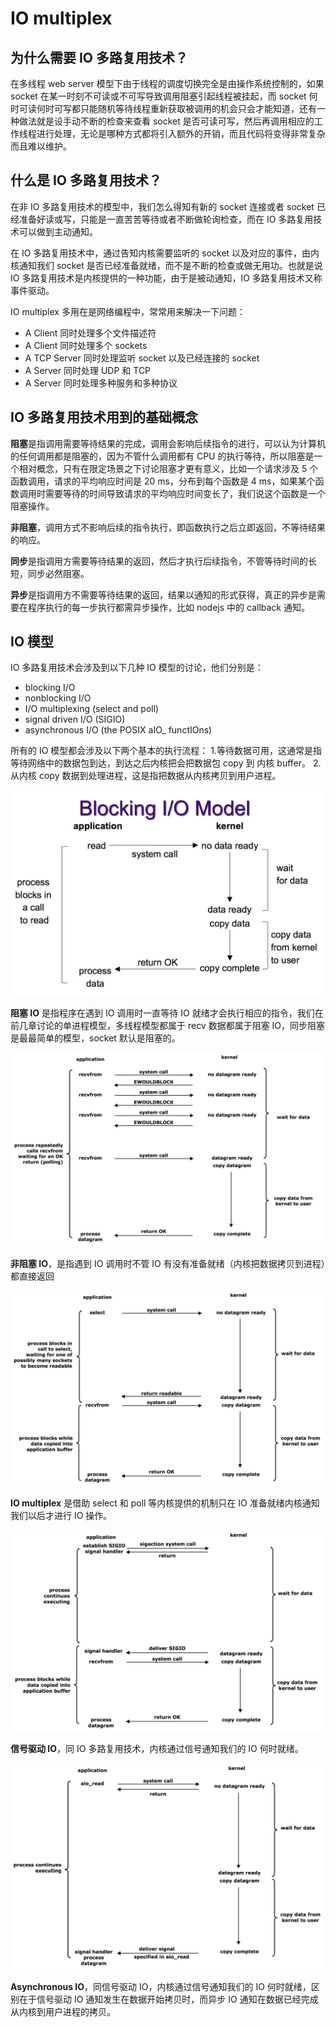 # IO multiplex

## 为什么需要 IO 多路复用技术？

在多线程 web server 模型下由于线程的调度切换完全是由操作系统控制的，如果 socket 在某一时刻不可读或不可写导致调用阻塞引起线程被挂起，而 socket 何时可读何时可写都只能随机等待线程重新获取被调用的机会只会才能知道，还有一种做法就是设手动不断的检查来查看 socket 是否可读可写，然后再调用相应的工作线程进行处理，无论是哪种方式都将引入额外的开销，而且代码将变得非常复杂而且难以维护。

## 什么是 IO 多路复用技术？

在非 IO 多路复用技术的模型中，我们怎么得知有新的 socket 连接或者 socket 已经准备好读或写，只能是一直苦苦等待或者不断做轮询检查，而在 IO 多路复用技术可以做到主动通知。

在 IO 多路复用技术中，通过告知内核需要监听的 socket 以及对应的事件，由内核通知我们 socket 是否已经准备就绪，而不是不断的检查或做无用功。也就是说 IO 多路复用技术是内核提供的一种功能，由于是被动通知，IO 多路复用技术又称事件驱动。

IO multiplex 多用在是网络编程中，常常用来解决一下问题：
- A Client 同时处理多个文件描述符
- A Client 同时处理多个 sockets
- A TCP Server 同时处理监听 socket 以及已经连接的 socket
- A Server 同时处理 UDP 和 TCP
- A Server 同时处理多种服务和多种协议

## IO 多路复用技术用到的基础概念

**阻塞**是指调用需要等待结果的完成，调用会影响后续指令的进行，可以认为计算机的任何调用都是阻塞的，因为不管什么调用都有 CPU 的执行等待，所以阻塞是一个相对概念，只有在限定场景之下讨论阻塞才更有意义，比如一个请求涉及 5 个函数调用，请求的平均响应时间是 20 ms，分布到每个函数是 4 ms，如果某个函数调用时需要等待的时间导致请求的平均响应时间变长了，我们说这个函数是一个阻塞操作。

**非阻塞**，调用方式不影响后续的指令执行，即函数执行之后立即返回，不等待结果的响应。

**同步**是指调用方需要等待结果的返回，然后才执行后续指令，不管等待时间的长短，同步必然阻塞。

**异步**是指调用方不需要等待结果的返回，结果以通知的形式获得，真正的异步是需要在程序执行的每一步执行都需异步操作，比如 nodejs 中的 callback 通知。


## IO 模型

IO 多路复用技术会涉及到以下几种 IO 模型的讨论，他们分别是：

- blocking I/O
- nonblocking I/O
- I/O multiplexing (select and poll)
- signal driven I/O (SIGIO)
- asynchronous I/O (the POSIX aIO_ functIOns)

所有的 IO 模型都会涉及以下两个基本的执行流程：
1.等待数据可用，这通常是指等待网络中的数据包到达，到达之后内核把会把数据包 copy 到 内核 buffer。
2.从内核 copy 数据到处理进程，这是指把数据从内核拷贝到用户进程。

![](imgs/block-io-model.png)

**阻塞 IO** 是指程序在遇到 IO 调用时一直等待 IO 就绪才会执行相应的指令，我们在前几章讨论的单进程模型，多线程模型都属于 recv 数据都属于阻塞 IO，同步阻塞是最最简单的模型，socket 默认是阻塞的。

![](imgs/noblock-io-model.png)

**非阻塞 IO**，是指遇到 IO 调用时不管 IO 有没有准备就绪（内核把数据拷贝到进程）都直接返回

![](imgs/io-multiplex-model.png)

**IO multiplex** 是借助 select 和 poll 等内核提供的机制只在 IO 准备就绪内核通知我们以后才进行 IO 操作。

![](imgs/signal-io-model.png)

**信号驱动 IO**，同 IO 多路复用技术，内核通过信号通知我们的 IO 何时就绪。

![](imgs/asynchronous-io-model.png)

**Asynchronous IO**，同信号驱动 IO，内核通过信号通知我们的 IO 何时就绪，区别在于信号驱动 IO 通知发生在数据开始拷贝时，而异步 IO 通知在数据已经完成从内核到用户进程的拷贝。